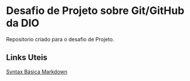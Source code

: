 # Desafio de Projeto sobre Git/GitHub da DIO
Repositorio criado para o desafio de Projeto.

## Links Uteis

[Syntax Básica Markdown](https://www.markdownguide.org/basic-syntax/)
